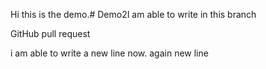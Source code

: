 Hi  this is the demo.# Demo2I am able to write in this branch

GitHub pull request

i am able to write a new line now.
again new line

